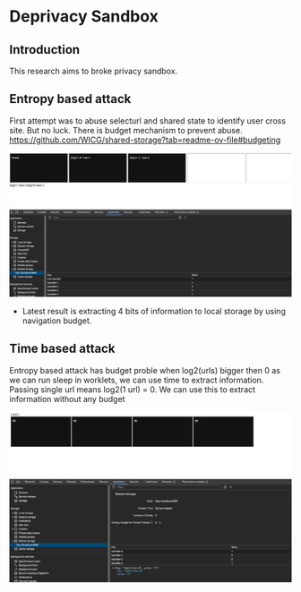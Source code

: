 # Deprivacy Sandbox

## Introduction

This research aims to broke privacy sandbox.

## Entropy based attack

First attempt was to abuse selecturl and shared state to identify user cross site. But no luck. There is budget mechanism to prevent abuse. <https://github.com/WICG/shared-storage?tab=readme-ov-file#budgeting>

![2 char identifier :d](image.png)

- Latest result is extracting 4 bits of information to local storage by using navigation budget.

## Time based attack

Entropy based attack has budget proble when log2(urls) bigger then 0 as we can run sleep in worklets, we can use time to extract information. Passing single url means log2(1 url) = 0. We can use this to extract information without any budget

![Alt text](image-1.png)
